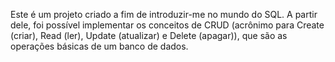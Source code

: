 Este é um projeto criado a fim de introduzir-me no mundo do SQL. A partir dele, foi possível implementar os conceitos de CRUD (acrônimo para Create (criar), Read (ler), Update (atualizar) e Delete (apagar)), que são as operações básicas de um banco de dados.
